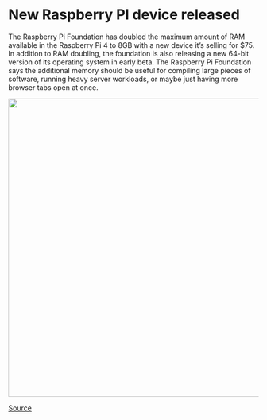 # New Raspberry PI device released

The Raspberry Pi Foundation has doubled the maximum amount of RAM available in the Raspberry Pi 4 to 8GB with a new device it’s selling for $75. In addition to RAM doubling, the foundation is also releasing a new 64-bit version of its operating system in early beta. The Raspberry Pi Foundation says the additional memory should be useful for compiling large pieces of software, running heavy server workloads, or maybe just having more browser tabs open at once.


[<p align="center"><img src="https://github.com/Machine-Learning-Tokyo/AI-ML-Newsletter/blob/master/images/raspberry_pi.jpg" width="600"></p>](https://www.theverge.com/2020/5/28/21272975/raspberry-pi-4-8gb-ram-mini-pc-browser-tabs-projects-64-bit-operating-system)

[Source](https://www.theverge.com/2020/5/28/21272975/raspberry-pi-4-8gb-ram-mini-pc-browser-tabs-projects-64-bit-operating-system)
